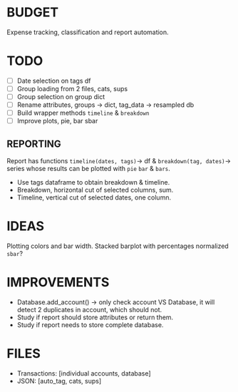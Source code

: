 # BUDGET
Expense tracking, classification and report automation.

# TODO
- [ ] Date selection on tags df
- [ ] Group loading from 2 files, cats, sups
- [ ] Group selection on group dict
- [ ] Rename attributes, groups -> dict, tag_data -> resampled db
- [ ] Build wrapper methods `timeline` & `breakdown`
- [ ] Improve plots, pie, bar sbar

## REPORTING
Report has functions `timeline(dates, tags)`-> df &
`breakdown(tag, dates)`-> series whose 
results can be plotted with `pie` `bar` & `bars`.
* Use tags dataframe to obtain breakdown & timeline.
* Breakdown, horizontal cut of selected columns, sum.
* Timeline, vertical cut of selected dates, one column.

# IDEAS
Plotting colors and bar width.
Stacked barplot with percentages normalized `sbar`?

# IMPROVEMENTS
* Database.add_account() -> only check account VS Database, it will detect 2 
  duplicates in account, which should not.
* Study if report should store attributes or return them.
* Study if report needs to store complete database.

# FILES
 * Transactions: [individual accounts, database]
 * JSON:  [auto_tag, cats, sups]

